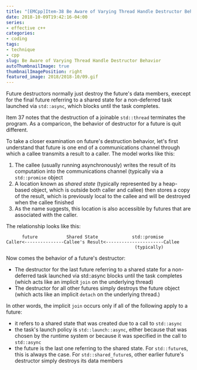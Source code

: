 ```yaml
---
title: "[EMCpp]Item-38 Be Aware of Varying Thread Handle Destructor Behavior"
date: 2018-10-09T19:42:16-04:00
series:
- effective c++
categories:
- coding
tags:
- technique
- cpp
slug: Be Aware of Varying Thread Handle Destructor Behavior
autoThumbnailImage: true
thumbnailImagePosition: right
featured_image: 2018/2018-10/09.gif
---
```


Future destructors normally just destroy the future's data members, execept for the final future referring to a shared state for a non-deferred task launched via `std::async`, which blocks until the task completes. 
<!--more-->

Item 37 notes that the destruction of a joinable `std::thread` terminates the program. As a comparicon, the behavior of destructor for a future is quit different.

To take a closer examination on future's destruction behavior, let's first understand that future is one end of a communications channel through which a callee transmits a result to a caller. The model works like this: 

1. The callee (usually running asynchronously) writes the result of its computation into the communications channel (typically via a `std::promise` object
2. A location known as _shared state_ (typically represented by a heap-based object, which is outside both caller and callee) then stores a copy of the result, which is previously local to the callee and will be destroyed when the callee finished
3. As the name suggests, this location is also accessible by futures that are associated with the caller.

The relationship looks like this:

```
      future           Shared State             std::promise
Caller<---------------Callee's Result<----------------------Callee
                                                 (typically)

```

Now comes the behavior of a future's destructor:

* The destructor for the last future referring to a shared state for a non-deferred task launched via std::async blocks until the task completes (which acts like an implicit `join` on the underlying thread)
* The destructor for all other futures simply destroys the future object (which acts like an implicit `detach` on the underlying thread.)

In other words, the implicit `join` occurs only if all of the following apply to a future:

* it refers to a shared state that was created due to a call to `std::async`
* the task's launch policy is `std::launch::async`, either because that was chosen by the runtime system or because it was specified in the call to `std::async`
* the future is the last one referring to the shared state. For `std::future`s, this is always the case. For `std::shared_future`s, other earlier future's destructor simply destroys its data members 
